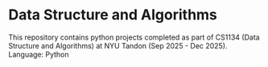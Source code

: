 # Data Structure and Algorithms

This repository contains python projects completed as part of CS1134 (Data Structure and Algorithms) at NYU Tandon (Sep 2025 - Dec 2025).
Language: Python
